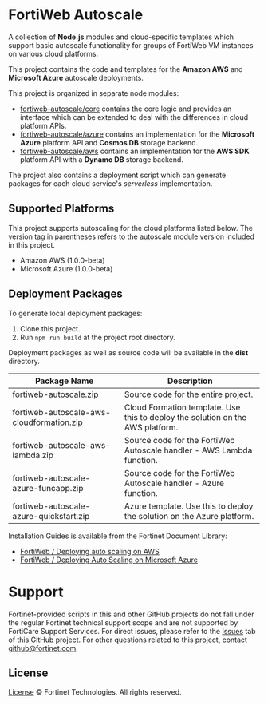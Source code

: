 # FortiWeb Autoscale 
A collection of **Node.js** modules and cloud-specific templates which support basic autoscale functionality for groups of FortiWeb VM instances on various cloud platforms.

This project contains the code and templates for the **Amazon AWS** and **Microsoft Azure** autoscale deployments.

This project is organized in separate node modules:
 * [fortiweb-autoscale/core](core) contains the core logic and provides an interface which can be extended to deal with the differences in cloud platform APIs.
 * [fortiweb-autoscale/azure](azure) contains an implementation for the **Microsoft Azure** platform API and **Cosmos DB** storage backend.
 * [fortiweb-autoscale/aws](aws) contains an implementation for the **AWS SDK** platform API with a **Dynamo DB** storage backend.

The project also contains a deployment script which can generate packages for each cloud service's *serverless* implementation.

## Supported Platforms
This project supports autoscaling for the cloud platforms listed below. The version tag in parentheses refers to the autoscale module version included in this project.
  * Amazon AWS (1.0.0-beta)
  * Microsoft Azure (1.0.0-beta)

## Deployment Packages
To generate local deployment packages:

  1. Clone this project.
  2. Run `npm run build` at the project root directory.

Deployment packages as well as source code will be available in the **dist** directory.

| Package Name | Description |
| ------ | ------ |
| fortiweb-autoscale.zip | Source code for the entire project. |
| fortiweb-autoscale-aws-cloudformation.zip | Cloud Formation template. Use this to deploy the solution on the AWS platform.|
| fortiweb-autoscale-aws-lambda.zip | Source code for the FortiWeb Autoscale handler - AWS Lambda function.|
| fortiweb-autoscale-azure-funcapp.zip | Source code for the FortiWeb Autoscale handler - Azure function.|
| fortiweb-autoscale-azure-quickstart.zip | Azure template. Use this to deploy the solution on the Azure platform.|

Installation Guides is available from the Fortinet Document Library:
  * [ FortiWeb / Deploying auto scaling on AWS](https://docs.fortinet.com/vm/aws/fortiweb/)
  * [ FortiWeb / Deploying Auto Scaling on Microsoft Azure](https://docs.fortinet.com/vm/azure/fortiweb)

# Support
Fortinet-provided scripts in this and other GitHub projects do not fall under the regular Fortinet technical support scope and are not supported by FortiCare Support Services.
For direct issues, please refer to the [Issues](https://github.com/fortinet/fortiweb-autoscale/issues) tab of this GitHub project.
For other questions related to this project, contact [github@fortinet.com](mailto:github@fortinet.com).

## License
[License](https://github.com/fortinet/fortiweb-autoscale/blob/master/LICENSE) © Fortinet Technologies. All rights reserved.
